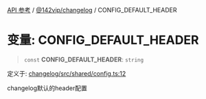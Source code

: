 [API 参考](../../../index.md) / [@142vip/changelog](../index.md) / CONFIG\_DEFAULT\_HEADER

# 变量: CONFIG\_DEFAULT\_HEADER

> `const` **CONFIG\_DEFAULT\_HEADER**: `string`

定义于: [changelog/src/shared/config.ts:12](https://github.com/142vip/core-x/blob/b6807ccf6c96718daee70c368eee9968a0b34d48/packages/changelog/src/shared/config.ts#L12)

changelog默认的header配置
